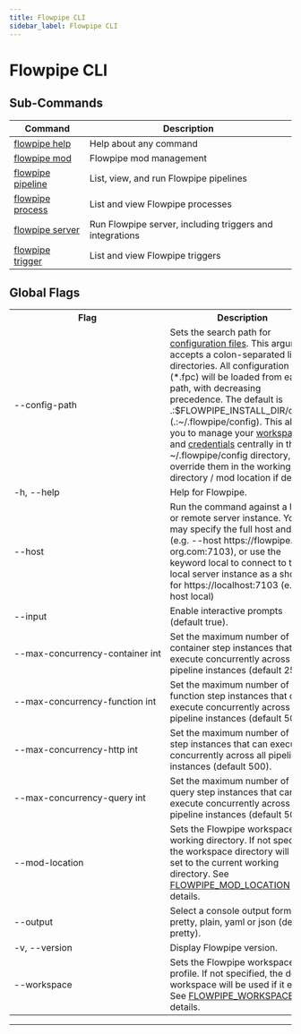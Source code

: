 ```yaml
---
title: Flowpipe CLI
sidebar_label: Flowpipe CLI
---
```


# Flowpipe CLI

## Sub-Commands

| Command | Description
|-|-
| [flowpipe help](/docs/reference/cli/help)      | Help about any command
| [flowpipe mod](/docs/reference/cli/mod)        | Flowpipe mod management
| [flowpipe pipeline](/docs/reference/cli/pipeline) | List, view, and run Flowpipe pipelines
| [flowpipe process](/docs/reference/cli/process) | List and view Flowpipe processes
| [flowpipe server](/docs/reference/cli/server)  | Run Flowpipe server, including triggers and integrations
| [flowpipe trigger](/docs/reference/cli/pipeline) | List and view Flowpipe triggers



<!--

| [flowpipe variable](/docs/reference/cli/variable)| Flowpipe variable management

| [flowpipe login](/docs/reference/cli/login)    | Log in to Flowpipe CLoud

| [flowpipe completion](/docs/reference/cli/completion)| Generate the autocompletion script for the specified shell

-->
## Global Flags

<table>
  <tr> 
    <th> Flag </th> 
    <th> Description </th> 
  </tr>

  <tr> 
    <td nowrap="true"> <inlineCode>--config-path</inlineCode> </td> 
    <td>  
    Sets the search path for <a href = "/docs/reference/config-files">configuration files</a>. This argument accepts a colon-separated list of directories.  All configuration files (<inlineCode>*.fpc</inlineCode>) will be loaded from each path, with decreasing precedence.  The default is <inlineCode>.:$FLOWPIPE_INSTALL_DIR/config</inlineCode> (<inlineCode>.:~/.flowpipe/config</inlineCode>).  This allows you to manage your <a href="/docs/reference/config-files/workspace"> workspaces </a> and <a href="/docs/reference/config-files/credential">credentials</a> centrally in the <inlineCode>~/.flowpipe/config</inlineCode> directory, but override them in the working directory / mod location if desired.
    </td> 
  </tr>

  <tr> 
    <td nowrap="true"> <inlineCode>-h</inlineCode>, <inlineCode>--help</inlineCode> </td> 
    <td>  Help for Flowpipe. </td> 
  </tr>
                  
  <tr> 
    <td nowrap="true"> <inlineCode>--host</inlineCode> </td> 
    <td> Run the command against a local or remote server instance.  You may specify the full host and port (e.g. <inlineCode>--host https://flowpipe.my-org.com:7103</inlineCode>), or use the keyword <inlineCode>local</inlineCode> to connect to the local server instance as a shortcut for <inlineCode>https://localhost:7103</inlineCode> (e.g. <inlineCode>--host local</inlineCode>) </td> 
  </tr>

  <tr> 
    <td nowrap="true">  <inlineCode>--input</inlineCode> </td>
    <td> Enable interactive prompts (default <inlineCode>true</inlineCode>). </td>
  </tr>


  <tr> 
    <td nowrap="true">  <inlineCode>--max-concurrency-container int</inlineCode> </td>
    <td>Set the maximum number of <inlineCode>container</inlineCode> step instances that can execute concurrently across all pipeline instances (default <inlineCode>25</inlineCode>). </td>
  </tr>
  <tr> 
    <td nowrap="true">  <inlineCode>--max-concurrency-function int</inlineCode> </td>
    <td> Set the maximum number of <inlineCode>function</inlineCode> step instances that can execute concurrently across all pipeline instances (default <inlineCode>50</inlineCode>). </td>
  </tr>
  <tr> 
    <td nowrap="true">  <inlineCode>--max-concurrency-http int</inlineCode> </td>
    <td> Set the maximum number of <inlineCode>http</inlineCode> step instances that can execute concurrently across all pipeline instances (default <inlineCode>500</inlineCode>). </td>
  </tr>
  <tr> 
    <td nowrap="true">  <inlineCode>--max-concurrency-query int</inlineCode> </td>
    <td> Set the maximum number of <inlineCode>query</inlineCode> step instances that can execute concurrently across all pipeline instances (default <inlineCode>50</inlineCode>). </td>
  </tr>



  <tr> 
    <td nowrap="true"> <inlineCode>--mod-location</inlineCode>  </td> 
    <td> Sets the Flowpipe workspace working directory.  If not specified, the workspace directory will be set to the current working directory.  See <a href="/docs/reference/env-vars/flowpipe_mod_location">FLOWPIPE_MOD_LOCATION</a> for details. </td>
  </tr>

   <tr> 
    <td nowrap="true">  <inlineCode>--output</inlineCode> </td> 
    <td>  Select a console output format: <inlineCode>pretty</inlineCode>, <inlineCode>plain</inlineCode>, <inlineCode>yaml</inlineCode> or <inlineCode>json</inlineCode> (default <inlineCode>pretty</inlineCode>). </td>
  </tr>

  <tr> 
    <td nowrap="true"> <inlineCode>-v</inlineCode>, <inlineCode>--version</inlineCode>  </td> 
    <td>  Display Flowpipe version. </td> 
  </tr>

  <tr> 
    <td nowrap="true"> <inlineCode>--workspace	</inlineCode>  </td> 
    <td>  Sets the Flowpipe workspace profile. If not specified, the default workspace will be used if it exists. See <a href="/docs/reference/env-vars/flowpipe_workspace">FLOWPIPE_WORKSPACE</a> for details. </td> 
  </tr>

</table>



<!--

  <tr> 
    <td nowrap="true"> <inlineCode>--pipes-host</inlineCode>  </td> 
    <td>  Sets the host used when connecting to Turbot Pipesworkspaces.  See <a href="/docs/reference/env-vars/pipes_host">PIPES_HOST</a> for details. </td>
  </tr>

  <tr> 
    <td nowrap="true"> <inlineCode>--pipes-token</inlineCode>  </td> 
    <td>  Sets the authentication token used when connecting to Turbot Pipes workspaces.  See <a href="/docs/reference/env-vars/pipes_token">PIPES_TOKEN</a> for details. </td>
  </tr>


-->


---

